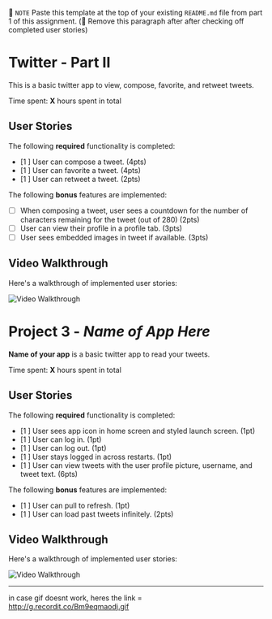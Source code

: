 📝 `NOTE` Paste this template at the top of your existing `README.md` file from part 1 of this assignment. (🚫 Remove this paragraph after after checking off completed user stories)

# Twitter - Part II

This is a basic twitter app to view, compose, favorite, and retweet tweets.

Time spent: **X** hours spent in total

## User Stories

The following **required** functionality is completed:

- [1 ] User can compose a tweet. (4pts)
- [1 ] User can favorite a tweet. (4pts)
- [1 ] User can retweet a tweet. (2pts)

The following **bonus** features are implemented:

- [ ] When composing a tweet, user sees a countdown for the number of characters remaining for the tweet (out of 280) (2pts)
- [ ] User can view their profile in a profile tab. (3pts)
- [ ] User sees embedded images in tweet if available. (3pts)

## Video Walkthrough

Here's a walkthrough of implemented user stories:

<img src='http://g.recordit.co/I8Ol2TkEvl.gif' title='Video Walkthrough' width='' alt='Video Walkthrough' />

# Project 3 - *Name of App Here*

**Name of your app** is a basic twitter app to read your tweets.

Time spent: **X** hours spent in total

## User Stories

The following **required** functionality is completed:

- [1 ] User sees app icon in home screen and styled launch screen. (1pt)
- [1 ] User can log in. (1pt)
- [1 ] User can log out. (1pt)
- [1 ] User stays logged in across restarts. (1pt)
- [1 ] User can view tweets with the user profile picture, username, and tweet text. (6pts)

The following **bonus** features are implemented:

- [1 ] User can pull to refresh. (1pt)
- [1 ] User can load past tweets infinitely. (2pts)

## Video Walkthrough

Here's a walkthrough of implemented user stories:

<img src='http://g.recordit.co/Bm9eqmaodj.gif' title='Video Walkthrough' width='' alt='Video Walkthrough' />



-------------
in case gif doesnt work, heres the link = http://g.recordit.co/Bm9eqmaodj.gif

